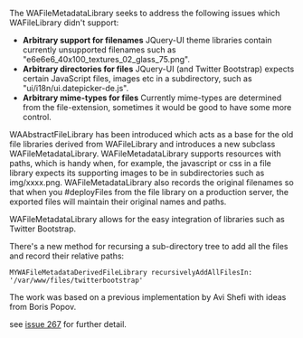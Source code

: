 The WAFileMetadataLibrary seeks to address the following issues which WAFileLibrary didn't support:
  * **Arbitrary support for filenames** JQuery-UI theme libraries contain currently unsupported filenames such as "e6e6e6\_40x100\_textures\_02\_glass\_75.png".
  * **Arbitrary directories for files** JQuery-UI (and Twitter Bootstrap) expects certain JavaScript files, images etc in a subdirectory, such as "ui/i18n/ui.datepicker-de.js".
  * **Arbitrary mime-types for files** Currently mime-types are determined from the file-extension, sometimes it would be good to have some more control.


WAAbstractFileLibrary has been introduced which acts as a base for the old file libraries derived from WAFileLibrary and introduces a new subclass WAFileMetadataLibrary. WAFileM​etadataLibrary supports resources with paths, which is handy when, for example, the javascript or css in a file library expects its supporting images to be in subdirectories such as img/xxxx.png. WAFileMetadataLi​brary also records the original filenames so that when you #deployFiles from the file library on a production server, the exported files will maintain their original names and paths.

WAFileMetadataLibrary allows for the easy integration of libraries such as Twitter Bootstrap.

There's a new method for recursing a sub-directory tree to add all the files and record their relative paths:

`MYWAFileMetadataDerivedFileLib​rary recursivelyAddAllFilesIn: '/var/www/files/​twitterbootstrap'`

The work was based on a previous implementation by Avi Shefi with ideas from Boris Popov.

see [issue 267](http://code.google.com/p/seaside/issues/detail?id=267) for further detail.